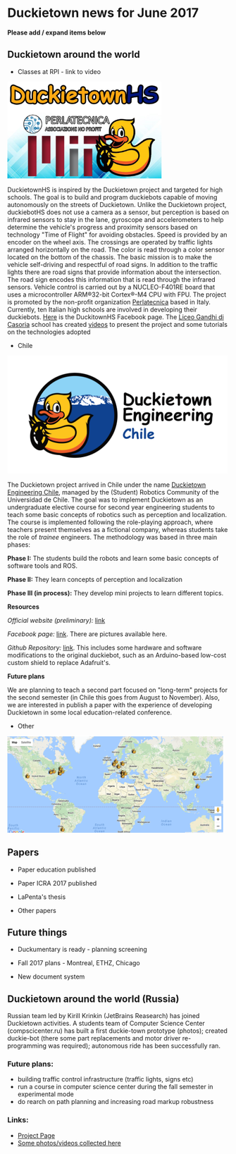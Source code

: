 # Duckietown news for June 2017

**Please add / expand items below**

## Duckietown around the world

* Classes at RPI - link to video


<img src='dthslogo.png'  width="350"/>
  
  DuckietownHS is inspired by the Duckietown project and targeted for high schools.
  The goal is to build and program duckiebots capable of moving autonomously on the streets of Duckietown. 
  Unlike the Duckietown project, duckiebotHS does not use a camera as a sensor, but perception is based on infrared sensors to stay in     the lane, gyroscope and accelerometers to help determine the vehicle's progress and proximity sensors based on technology "Time of       Flight" for avoiding obstacles. 
  Speed is provided by an encoder on the wheel axis. 
  The crossings are operated by traffic lights arranged horizontally on the road. The color is read through a color sensor located on the     bottom of the chassis. 
  The basic mission is to make the vehicle self-driving and respectful of road signs. 
  In addition to the traffic lights there are road signs that provide information about the intersection. The road sign encodes this       information that is read through the infrared sensors.
  Vehicle control is carried out by a NUCLEO-F401RE board that uses a microcontroller ARM®32-bit Cortex®-M4 CPU with FPU.
  The project is promoted by the non-profit organization [Perlatecnica](http://www.perlatecnica.it) based in Italy. Currently, ten Italian high schools are involved     in developing their duckiebots. 
  [Here](https://www.facebook.com/duckietownhs) is the DuckitownHS Facebook page.
  The [Liceo Gandhi di Casoria](https://www.facebook.com/liceogandhicasoria/) school has created [videos](http://duckietownhsliceogandhi.altervista.org/) to present the project and some tutorials on the technologies adopted
  

* Chile
<img src="duckietown_engineering_chile (1).png"  width="500"/>


The Duckietown project arrived in Chile under the name [Duckietown Engineering Chile](http://duckietown.cl/), managed by the (Student) Robotics Community of the Universidad de Chile. The goal was to implement Duckietown as an undergraduate elective course for second year engineering students to teach some basic concepts of robotics such as perception and localization.
The course is implemented following the role-playing approach, where teachers present themselves as a fictional company, whereas students take the role of _trainee_ engineers. 
The methodology was based in three main phases: 

**Phase I:** The students build the robots and learn some basic concepts of software tools and ROS.

**Phase II:** They learn concepts of perception and localization

**Phase III (in process):** They develop mini projects to learn different topics.

**Resources**

_Official website (preliminary):_ [link](http://duckietown.cl/)

_Facebook page:_ [link](https://www.facebook.com/duckietowncl/). There are pictures available here.

_Github Repository:_ [link](https://github.com/duckietown-chile). This includes some hardware and software modifications to the original duckiebot, such as an Arduino-based low-cost custom shield to replace Adafruit's.

**Future plans**

We are planning to teach a second part focused on "long-term" projects for the second semester (in Chile this goes from August to November).
Also, we are interested in publish a paper with the experience of developing Duckietown in some local education-related conference.

* Other

<img src='map.png' style='max-width: 35em'/>

## Papers

* Paper education published

* Paper ICRA 2017 published

* LaPenta's thesis

* Other papers 

## Future things

* Duckumentary is ready - planning screening

* Fall 2017 plans - Montreal, ETHZ, Chicago

* New document system

## Duckietown around the world (Russia)

Russian team led by Kirill Krinkin (JetBrains Reasearch) has joined Duckietown activities. A students team of Computer Science Center (compscicenter.ru) has built a first duckie-town prototype (photos); created duckie-bot (there some part replacements and motor driver re-programming was required); autonomous ride has been successfully ran.

### Future plans:

  * building traffic control infrastructure (traffic lights, signs etc)
  * run a course in computer science center during the fall semester in experimental mode
  * do rearch on path planning and increasing road markup robustness
  
### Links:

  * [Project Page](https://research.jetbrains.org/duckietown)
  * [Some photos/videos collected here](http://wiki.osll.ru/doku.php/projects:duckietown:start)
  




